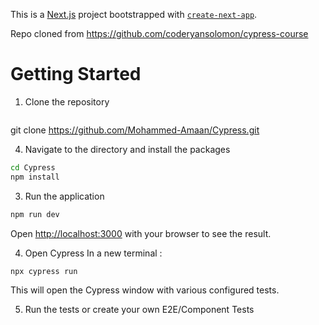 
This is a [Next.js](https://nextjs.org/) project bootstrapped with [`create-next-app`](https://github.com/vercel/next.js/tree/canary/packages/create-next-app).

Repo cloned from https://github.com/coderyansolomon/cypress-course

# Getting Started
1) Clone the repository
   ```bash
  git clone https://github.com/Mohammed-Amaan/Cypress.git

4) Navigate to the directory and install the packages
 ```bash
 cd Cypress
 npm install
 ```
 
3) Run the application
```bash
npm run dev
```
Open [http://localhost:3000](http://localhost:3000/) with your browser to see the result.

4) Open Cypress
In a new terminal :
```bash
npx cypress run
```
This will open the Cypress window with various configured tests.

5) Run the tests or create your own E2E/Component Tests
